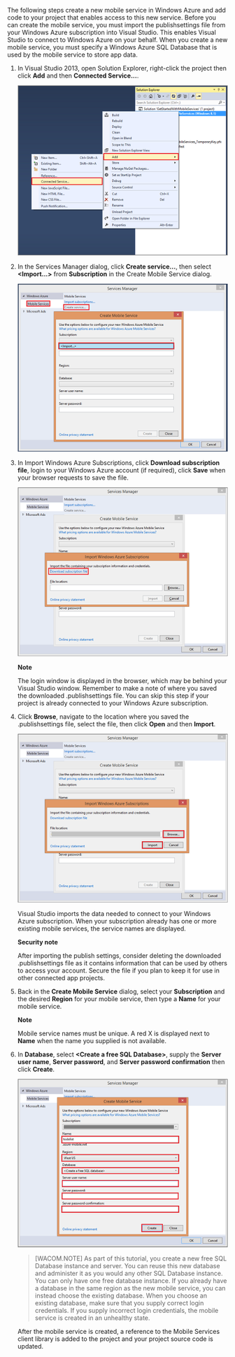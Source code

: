 

The following steps create a new mobile service in Windows Azure and add code to your project that enables access to this new service. Before you can create the mobile service, you must import the publishsettings file from your Windows Azure subscription into Visual Studio. This enables Visual Studio to connect to Windows Azure on your behalf. When you create a new mobile service, you must specify a Windows Azure SQL Database that is used by the mobile service to store app data. 


1. In Visual Studio 2013, open Solution Explorer, right-click the project then click **Add** and then **Connected Service...**. 

	![add connected service](./media/mobile-services-create-new-service-vs2013/mobile-add-connected-service.png)

2. In the Services Manager dialog, click **Create service...**, then select **&lt;Import...&gt;** from  **Subscription** in the Create Mobile Service dialog.  

	![create a new mobile service from VS 2013](./media/mobile-services-create-new-service-vs2013/mobile-create-service-from-vs2013.png)

3. In Import Windows Azure Subscriptions, click **Download subscription file**, login to your Windows Azure account (if required), click **Save** when your browser requests to save the file.

	![download subscription file in VS](./media/mobile-services-create-new-service-vs2013/mobile-import-azure-subscription.png)

	<div class="dev-callout"><strong>Note</strong> <p>The login window is displayed in the browser, which may be behind your Visual Studio window. Remember to make a note of where you saved the downloaded .publishsettings file. You can skip this step if your project is already connected to your Windows Azure subscription.</p></div> 

4. Click **Browse**, navigate to the location where you saved the .publishsettings file, select the file, then click **Open** and then **Import**. 

	![import subscription in VS](./media/mobile-services-create-new-service-vs2013/mobile-import-azure-subscription-2.png)

	Visual Studio imports the data needed to connect to your Windows Azure subscription. When your subscription already has one or more existing mobile services, the service names are displayed. 

	<div class="dev-callout"><strong>Security note</strong> <p>After importing the publish settings, consider deleting the downloaded .publishsettings file as it contains information that can be used by others to access your account. Secure the file if you plan to keep it for use in other connected app projects.</p></div>

5. Back in the **Create Mobile Service** dialog, select your **Subscription** and the desired **Region** for your mobile service, then type a **Name** for your mobile service.

	<div class="dev-callout"><strong>Note</strong> <p>Mobile service names must be unique. A red X is displayed next to <strong>Name</strong> when the name you supplied is not available. </p></div>		

6. In **Database**, select **&lt;Create a free SQL Database&gt;**, supply the **Server user name**, **Server password**, and **Server password confirmation** then click **Create**.

  	![create service from VS 2013 part 2](./media/mobile-services-create-new-service-vs2013/mobile-create-service-from-vs2013-2.png)


	> [WACOM.NOTE]
	> As part of this tutorial, you create a new free SQL Database instance and server. You can reuse this new database and administer it as you would any other SQL Database instance. You can only have one free database instance. If you already have a database in the same region as the new mobile service, you can instead choose the existing database. When you choose an existing database, make sure that you supply correct login credentials. If you supply incorrect login credentials, the mobile service is created in an unhealthy state.

   	After the mobile service is created, a reference to the Mobile Services client library is added to the project and your project source code is updated.

